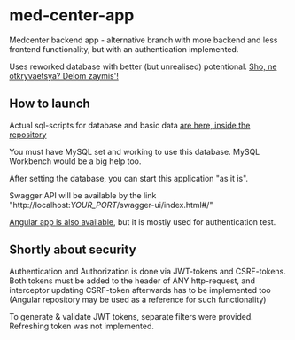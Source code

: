 # med-center-app
Medcenter backend app - alternative branch with more backend and less frontend functionality, but with an authentication implemented.

Uses reworked database with better (but unrealised) potentional.
[Sho, ne otkryvaetsya? Delom zaymis'!](https://github.com/Mo1ty/med-center-app/blob/master/SQL/EER_diagran.PNG?raw=true "Yep, database")

## How to launch
Actual sql-scripts for database and basic data [are here, inside the repository](https://github.com/Mo1ty/med-center-app/tree/alternative/SQL)

You must have MySQL set and working to use this database. MySQL Workbench would be a big help too.

After setting the database, you can start this application "as it is". 

Swagger API will be available by the link "http://localhost:*YOUR_PORT*/swagger-ui/index.html#/"

[Angular app is also available](https://github.com/Mo1ty/medcenter-external/tree/alternative), but it is mostly used for authentication test. 

## Shortly about security
Authentication and Authorization is done via JWT-tokens and CSRF-tokens. Both tokens must be added to the header of ANY http-request, and interceptor updating CSRF-token afterwards has to be implemented too (Angular repository may be used as a reference for such functionality)

To generate & validate JWT tokens, separate filters were provided. Refreshing token was not implemented.
